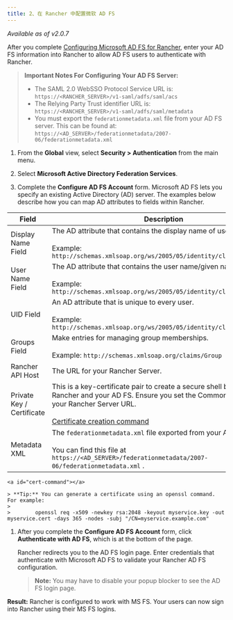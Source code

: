 ```yaml
---
title: 2、在 Rancher 中配置微软 AD FS
---
```


_Available as of v2.0.7_

After you complete [Configuring Microsoft AD FS for Rancher](/docs/admin-settings/authentication/microsoft-adfs/microsoft-adfs-setup/), enter your AD FS information into Rancher to allow AD FS users to authenticate with Rancher.

> **Important Notes For Configuring Your AD FS Server:**
>
> - The SAML 2.0 WebSSO Protocol Service URL is: `https://<RANCHER_SERVER>/v1-saml/adfs/saml/acs` 
> - The Relying Party Trust identifier URL is: `https://<RANCHER_SERVER>/v1-saml/adfs/saml/metadata` 
> - You must export the `federationmetadata.xml` file from your AD FS server. This can be found at: `https://<AD_SERVER>/federationmetadata/2007-06/federationmetadata.xml` 

1.  From the **Global** view, select **Security > Authentication** from the main menu.

1.  Select **Microsoft Active Directory Federation Services**.

1.  Complete the **Configure AD FS Account** form. Microsoft AD FS lets you specify an existing Active Directory (AD) server. The examples below describe how you can map AD attributes to fields within Rancher.

| Field                     | Description                                                                                                                                                                                                    |
|---------------------------|----------------------------------------------------------------------------------------------------------------------------------------------------------------------------------------------------------------|
| Display Name Field        | The AD attribute that contains the display name of users. <br/><br/>Example: `http://schemas.xmlsoap.org/ws/2005/05/identity/claims/givenname` |
| User Name Field           | The AD attribute that contains the user name/given name. <br/><br/>Example: `http://schemas.xmlsoap.org/ws/2005/05/identity/claims/name` |
| UID Field                 | An AD attribute that is unique to every user. <br/><br/>Example: `http://schemas.xmlsoap.org/ws/2005/05/identity/claims/upn` |
| Groups Field              | Make entries for managing group memberships. <br/><br/>Example: `http://schemas.xmlsoap.org/claims/Group` |
| Rancher API Host          | The URL for your Rancher Server.                                                                                                                                                                               |
| Private Key / Certificate | This is a key-certificate pair to create a secure shell between Rancher and your AD FS. Ensure you set the Common Name (CN) to your Rancher Server URL.<br/><br/>[Certificate creation command](#cert-command) |
| Metadata XML              | The `federationmetadata.xml` file exported from your AD FS server. <br/><br/>You can find this file at `https://<AD_SERVER>/federationmetadata/2007-06/federationmetadata.xml` .                                |

    <a id="cert-command"></a>

    > **Tip:** You can generate a certificate using an openssl command. For example:
    >
    >        openssl req -x509 -newkey rsa:2048 -keyout myservice.key -out myservice.cert -days 365 -nodes -subj "/CN=myservice.example.com"

1) After you complete the **Configure AD FS Account** form, click **Authenticate with AD FS**, which is at the bottom of the page.

   Rancher redirects you to the AD FS login page. Enter credentials that authenticate with Microsoft AD FS to validate your Rancher AD FS configuration.

   > **Note:** You may have to disable your popup blocker to see the AD FS login page.

**Result:** Rancher is configured to work with MS FS. Your users can now sign into Rancher using their MS FS logins.

